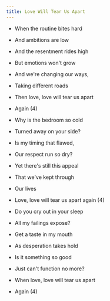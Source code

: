 ```yaml
---
title: Love Will Tear Us Apart
---
```


- When the routine bites hard
- And ambitions are low
- And the resentment rides high
- But emotions won't grow
- And we're changing our ways,
- Taking different roads
- Then love, love will tear us apart
- Again (4)

- Why is the bedroom so cold
- Turned away on your side?
- Is my timing that flawed,
- Our respect run so dry?
- Yet there's still this appeal
- That we've kept through
- Our lives
- Love, love will tear us apart again (4)

- Do you cry out in your sleep
- All my failings expose?
- Get a taste in my mouth
- As desperation takes hold
- Is it something so good
- Just can't function no more?
- When love, love will tear us apart
- Again (4)



